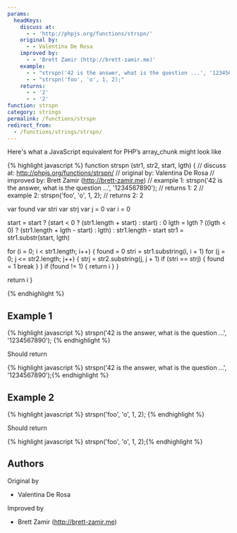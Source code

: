 ```yaml
---
params:
  headKeys:
    discuss at:
      - - 'http://phpjs.org/functions/strspn/'
    original by:
      - - Valentina De Rosa
    improved by:
      - - 'Brett Zamir (http://brett-zamir.me)'
    example:
      - - "strspn('42 is the answer, what is the question ...', '1234567890');"
      - - "strspn('foo', 'o', 1, 2);"
    returns:
      - - '2'
      - - '2'
function: strspn
category: strings
permalink: /functions/strspn
redirect_from:
  - /functions/strings/strspn/
---
```


<!-- WARNING! This file is auto generated by `npm run web:inject`, do not edit by hand -->

Here's what a JavaScript equivalent for PHP’s array_chunk might look like

{% highlight javascript %}
function strspn (str1, str2, start, lgth) {
  //  discuss at: http://phpjs.org/functions/strspn/
  // original by: Valentina De Rosa
  // improved by: Brett Zamir (http://brett-zamir.me)
  //   example 1: strspn('42 is the answer, what is the question ...', '1234567890');
  //   returns 1: 2
  //   example 2: strspn('foo', 'o', 1, 2);
  //   returns 2: 2

  var found
  var stri
  var strj
  var j = 0
  var i = 0

  start = start ? (start < 0 ? (str1.length + start) : start) : 0
  lgth = lgth ? ((lgth < 0) ? (str1.length + lgth - start) : lgth) : str1.length - start
  str1 = str1.substr(start, lgth)

  for (i = 0; i < str1.length; i++) {
    found = 0
    stri = str1.substring(i, i + 1)
    for (j = 0; j <= str2.length; j++) {
      strj = str2.substring(j, j + 1)
      if (stri == strj) {
        found = 1
        break
      }
    }
    if (found != 1) {
      return i
    }
  }

  return i
}

{% endhighlight %}

## Example 1

{% highlight javascript %}
strspn('42 is the answer, what is the question ...', '1234567890');
{% endhighlight %}

Should return

{% highlight javascript %}
strspn('42 is the answer, what is the question ...', '1234567890');{% endhighlight %}

## Example 2

{% highlight javascript %}
strspn('foo', 'o', 1, 2);
{% endhighlight %}

Should return

{% highlight javascript %}
strspn('foo', 'o', 1, 2);{% endhighlight %}


## Authors


Original by

- Valentina De Rosa


Improved by

- Brett Zamir (http://brett-zamir.me)

